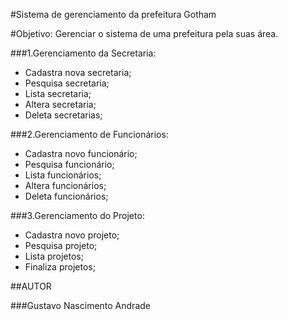 #Sistema de gerenciamento da prefeitura Gotham

#Objetivo: Gerenciar o sistema de uma prefeitura pela suas área.

###1.Gerenciamento da Secretaria:

<ul>
 <li>Cadastra nova secretaria;</li>
 
 <li>Pesquisa secretaria;</li>
 
 <li>Lista secretaria;</li>
 
 <li>Altera secretaria;</li>
 
 <li>Deleta secretarias;</li>
 
 </ul>
 
###2.Gerenciamento de Funcionários:

<ul>
 <li>Cadastra novo funcionário;</li>
 <li>Pesquisa funcionário;</li>
 <li>Lista funcionários;</li>
 <li>Altera funcionários;</li>
 <li>Deleta funcionários;</li>
 </ul>
 
###3.Gerenciamento do Projeto:

<ul>
 <li>Cadastra novo projeto;</li>
 <li>Pesquisa projeto;</li>
 <li>Lista projetos;</li>
 <li>Finaliza projetos;</li>
 </ul>
 
##AUTOR

###Gustavo Nascimento Andrade

